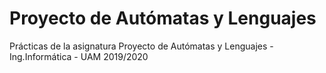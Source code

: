 # Proyecto de Autómatas y Lenguajes
Prácticas de la asignatura Proyecto de Autómatas y Lenguajes - Ing.Informática - UAM 2019/2020
